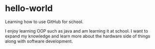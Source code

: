 # hello-world
Learning how to use GitHub for school.


I enjoy learning OOP such as java and am learning it at school.
I want to expand my knowledge and learn more about the hardware side of things along with software development.

